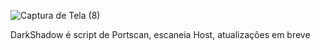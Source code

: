 ![Captura de Tela (8)](https://github.com/user-attachments/assets/ec890fad-91d7-4c26-be2a-6b0d3bb6169c)

DarkShadow é script de Portscan, escaneia Host, atualizações em breve
